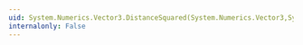 ```yaml
---
uid: System.Numerics.Vector3.DistanceSquared(System.Numerics.Vector3,System.Numerics.Vector3)
internalonly: False
---
```

